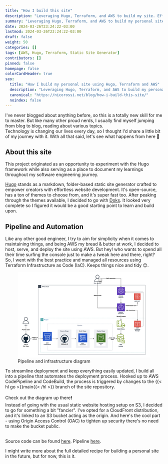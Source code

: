 ```yaml
---
title: "How I build this site"
description: "Leveraging Hugo, Terraform, and AWS to build my site. Effortlessly streamline the build and deployment process with AWS CodePipeline for easy maintenance."
summary: "Leveraging Hugo, Terraform, and AWS to build my personal site"
date: 2024-03-26T23:24:22-03:00
lastmod: 2024-03-26T23:24:22-03:00
draft: false
weight: 50
categories: []
tags: [AWS, Hugo, Terraform, Static Site Generator]
contributors: []
pinned: false
homepage: false
colorCardHeader: true
seo:
  title: "How I build my personal site using Hugo, Terraform and AWS"
  description: "Leveraging Hugo, Terraform, and AWS to build my personal site. Effortlessly streamline the build and deployment process with AWS CodePipeline for easy maintenance."
  canonical: "https://nicorossi.net/blog/how-i-build-this-site/"
  noindex: false
---
```

I've never blogged about anything before, so this is a totally new skill for me to master.
But like many other proud nerds, I usually find myself jumping from blog to blog, reading about various topics.<br>
Technology is changing our lives every day, so I thought I'd share a little bit of my journey with it.
With all that said, let's see what happens from here 🚀

## About this site
This project originated as an opportunity to experiment with the Hugo framework while also serving as a place
to document my learnings throughout my software engineering journey.

[Hugo](https://gohugo.io/) stands as a markdown, folder-based static site generator crafted to empower creators with
effortless website development. It's open-source, has a ton of themes to choose from, and it's super fast too.
After peaking through the themes available, I decided to go with [Doks](https://getdoks.org/). It looked very complete
so I figured it would be a good starting point to learn and build upon.

## Pipeline and Automation
Like any other good engineer, I try to aim for simplicity when it comes to maintaining things, and being AWS my
bread & butter at work, I decided to host, serve, and deploy the site using AWS.
But hey! who wants to spend all their time surfing the console just to make a tweak here and there, right?
So, I went with the best practice and managed all resources using Terraform Infrastructure as Code (IaC).
Keeps things nice and tidy 😌.
<figure>
    <img src="./automation-pipeline-diagram.png"
         alt="Pipeline and Automation diagram">
    <figcaption>Pipeline and infrastructure diagram</figcaption>
</figure>
To streamline deployment and keep everything easily updated, I build all into a pipeline that
automates the deployment process. Hooked up to AWS CodePipeline and CodeBuild, the process is triggered
by changes to the {{< hl go >}}main{{< /hl >}} branch of the site repository.<br>
<br>
Check out the diagram up there❗<br>
Instead of going with the usual static website hosting setup on S3, I decided to go for something a bit "fancier".
I've opted for a CloudFront distribution, and it's linked to an S3 bucket acting as the origin.
And here's the cool part - using Origin Access Control (OAC) to tighten up security there's no need to make
the bucket public.<br><br>

Source code can be found [here](https://github.com/nicrossi/blog).
Pipeline [here](https://github.com/nicrossi/blog/blob/main/buildspec.yml).

I might write more about the full detailed recipe for building a personal site in the future,
but for now, this is it.
